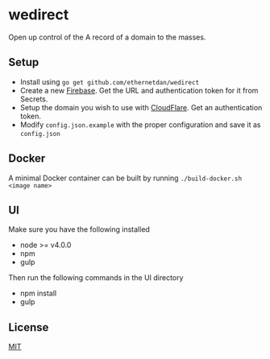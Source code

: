 # wedirect

Open up control of the A record of a domain to the masses.

## Setup
* Install using `go get github.com/ethernetdan/wedirect`
* Create a new [Firebase](https://firebase.com/). Get the URL and authentication token for it from Secrets.
* Setup the domain you wish to use with [CloudFlare](https://cloudflare.com). Get an authentication token.
* Modify `config.json.example` with the proper configuration and save it as `config.json`

## Docker
A minimal Docker container can be built by running `./build-docker.sh <image name>`

## UI

Make sure you have the following installed

* node >= v4.0.0
* npm
* gulp

Then run the following commands in the UI directory

* npm install
* gulp


## License

[MIT](https://github.com/ethernetdan/wedirect/blob/master/LICENSE)
